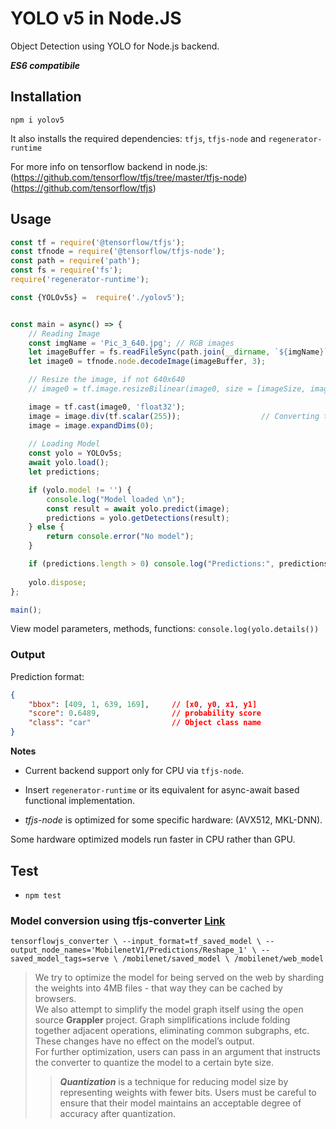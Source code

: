 # YOLO v5 in Node.JS

Object Detection using YOLO for Node.js backend.

***ES6 compatibile***


## Installation  

`npm i yolov5`

It also installs the required dependencies: `tfjs`, `tfjs-node` and `regenerator-runtime`  

For more info on tensorflow backend in node.js:  
(https://github.com/tensorflow/tfjs/tree/master/tfjs-node)  
(https://github.com/tensorflow/tfjs)

## Usage  

```javascript
const tf = require('@tensorflow/tfjs');
const tfnode = require('@tensorflow/tfjs-node');
const path = require('path');
const fs = require('fs');
require('regenerator-runtime');

const {YOLOv5s} =  require('./yolov5');


const main = async() => {
	// Reading Image
	const imgName = 'Pic_3_640.jpg'; // RGB images
	let imageBuffer = fs.readFileSync(path.join(__dirname, `${imgName}`));
	let image0 = tfnode.node.decodeImage(imageBuffer, 3);

	// Resize the image, if not 640x640
	// image0 = tf.image.resizeBilinear(image0, size = [imageSize, imageSize]);

	image = tf.cast(image0, 'float32');
	image = image.div(tf.scalar(255));                  // Converting to float32
	image = image.expandDims(0);
	
	// Loading Model
	const yolo = YOLOv5s;
	await yolo.load();
	let predictions;

	if (yolo.model != '') {
		console.log("Model loaded \n");
		const result = await yolo.predict(image);
		predictions = yolo.getDetections(result);
	} else {
		return console.error("No model");
	}

	if (predictions.length > 0) console.log("Predictions:", predictions);
	
	yolo.dispose;
};

main();

```

View model parameters, methods, functions: `console.log(yolo.details())`  


### Output  

Prediction format: 
```json
{
	"bbox": [409, 1, 639, 169],		// [x0, y0, x1, y1]
	"score": 0.6489,				// probability score
	"class": "car"					// Object class name
}
```

**Notes**  

* Current backend support only for CPU via `tfjs-node`.  

* Insert `regenerator-runtime` or its equivalent for async-await based functional implementation.  

* *tfjs-node* is optimized for some specific hardware: (AVX512, MKL-DNN).  

Some hardware optimized models run faster in CPU rather than GPU.  


## Test  

* `npm test`


### Model conversion using tfjs-converter [Link](https://www.tensorflow.org/js/guide/conversion)  

`tensorflowjs_converter \
    --input_format=tf_saved_model \
    --output_node_names='MobilenetV1/Predictions/Reshape_1' \
    --saved_model_tags=serve \
    /mobilenet/saved_model \
    /mobilenet/web_model
 `

> We try to optimize the model for being served on the web by sharding the weights into 4MB files - that way they can be cached by browsers.  
We also attempt to simplify the model graph itself using the open source **Grappler** project. Graph simplifications include folding together adjacent operations, eliminating common subgraphs, etc. These changes have no effect on the model’s output.  
For further optimization, users can pass in an argument that instructs the converter to quantize the model to a certain byte size.  
>> ***Quantization*** is a technique for reducing model size by representing weights with fewer bits. Users must be careful to ensure that their model maintains an acceptable degree of accuracy after quantization.  


